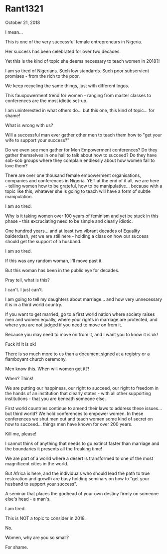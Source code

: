 # Rant1321


October 21, 2018

I mean...

This is one of the very successful female entrepreneurs in Nigeria.

Her success has been celebrated for over two decades.

Yet this is the kind of topic she deems necessary to teach women in 2018?!

I am so tired of Nigerians. Such low standards. Such poor subservient promises - from the rich to the poor.

We keep recycling the same things, just with different logos.

This fauxpowerment trend for women - ranging from master classes to conferences are the most idiotic set-up. 

I am uninterested in what others do... but this one, this kind of topic... for shame!

What is wrong with us?

Will a successful man ever gather other men to teach them how to "get your wife to support your success?"

Do we even see men gather for Men Empowerment conferences? Do they gather themselves in one hall to talk about how to succeed? Do they have sob-sob groups where they complain endlessly about how women fail to love them? 

There are over one thousand female empowerment organisations, companies and conferences in Nigeria. YET at the end of it all, we are here - telling women how to be grateful, how to be manipulative... because with a topic like this, whatever she is going to teach will have a form of subtle manipulation.

I am so tired.

Why is it taking women over 100 years of feminism and yet be stuck in this phase -  this excruciating need to be simple and clearly idiotic.

One hundred years... and at least two vibrant decades of Equality balderdash, yet we are still here - holding a class on how our success should get the support of a husband.

I am so tired.

If this was any random woman, I'll move past it.

But this woman has been in the public eye for decades.

Pray tell, what is this?

I can't. I just can't.

I am going to tell my daughters about marriage... and how very unnecessary it is in a third world country.

If you want to get married, go to a first world nation where society raises men and women equally, where your rights in marriage are protected, and where you are not judged if you need to move on from it.

Because you may need to move on from it, and I want you to know it is ok!

Fuck it! It is ok!

There is so much more to us than a document signed at a registry or a flamboyant church ceremony.

Men know this. When will women get it?!

When? Think!

We are putting our happiness, our right to succeed, our right to freedom in the hands of an institution that clearly states - with all other supporting institutions - that you are beneath someone else.

First world countries continue to amend their laws to address these issues... but third world? We hold conferences to empower women. In these conferences we shut men out and teach women some kind of secret on how to succeed... things men have known for over 200 years.

Kill me, please!

I cannot think of anything that needs to go extinct faster than marriage and the boundaries it presents all the freaking time!

We are part of a world where a desert is transformed to one of the most magnificent cities in the world.

But Africa is here, and the individuals who should lead the path to true restoration and growth are busy holding seminars on how to "get your husband to support your success".

A seminar that places the godhead of your own destiny firmly on someone else's head - a man's. 

I am tired.

This is NOT a topic to consider in 2018.

No. 

Women, why are you so small?

For shame.